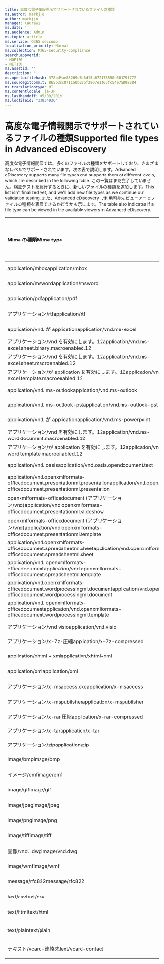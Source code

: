 ```yaml
---
title: 高度な電子情報開示でサポートされているファイルの種類
ms.author: markjjo
author: markjjo
manager: laurawi
ms.date: ''
ms.audience: Admin
ms.topic: article
ms.service: O365-seccomp
localization_priority: Normal
ms.collection: M365-security-compliance
search.appverid:
- MOE150
- MET150
ms.assetid: ''
description: ''
ms.openlocfilehash: 378bd9ae88269d6a6d15a672473550e50179f772
ms.sourcegitcommit: 865b3dc071150b20bf3967e1263fc54e75898284
ms.translationtype: MT
ms.contentlocale: ja-JP
ms.lasthandoff: 05/09/2019
ms.locfileid: "33834936"
---
```

# <a name="supported-file-types-in-advanced-ediscovery"></a><span data-ttu-id="4dc9e-102">高度な電子情報開示でサポートされているファイルの種類</span><span class="sxs-lookup"><span data-stu-id="4dc9e-102">Supported file types in Advanced eDiscovery</span></span>

<span data-ttu-id="4dc9e-103">高度な電子情報開示では、多くのファイルの種類をサポートしており、さまざまなレベルでサポートされています。次の表で説明します。</span><span class="sxs-lookup"><span data-stu-id="4dc9e-103">Advanced eDiscovery supports many file types and supports them at different levels, which are described in the following table.</span></span> <span data-ttu-id="4dc9e-104">この一覧はまだ完了していません。検証テストを続行するときに、新しいファイルの種類を追加します。</span><span class="sxs-lookup"><span data-stu-id="4dc9e-104">This list isn't finalized yet, and we'll add new file types as we continue our validation testing.</span></span> <span data-ttu-id="4dc9e-105">また、Advanced eDiscovery で利用可能なビューアーでファイルの種類を表示できるかどうかも示します。</span><span class="sxs-lookup"><span data-stu-id="4dc9e-105">The table also indicates if a file type can be viewed in the available viewers in Advanced eDiscovery.</span></span>

| <span data-ttu-id="4dc9e-106">Mime の種類</span><span class="sxs-lookup"><span data-stu-id="4dc9e-106">Mime type</span></span> | <span data-ttu-id="4dc9e-107">説明</span><span class="sxs-lookup"><span data-stu-id="4dc9e-107">Description</span></span> | <span data-ttu-id="4dc9e-108">ネイティブビューアー</span><span class="sxs-lookup"><span data-stu-id="4dc9e-108">Native viewer</span></span> | <span data-ttu-id="4dc9e-109">テキストビューアー</span><span class="sxs-lookup"><span data-stu-id="4dc9e-109">Text viewer</span></span> | <span data-ttu-id="4dc9e-110">ビューアーに注釈を付ける</span><span class="sxs-lookup"><span data-stu-id="4dc9e-110">Annotate viewer</span></span> | <span data-ttu-id="4dc9e-111">コンテナーの抽出</span><span class="sxs-lookup"><span data-stu-id="4dc9e-111">Container extraction</span></span> | <span data-ttu-id="4dc9e-112">拡張機能</span><span class="sxs-lookup"><span data-stu-id="4dc9e-112">Extensions</span></span> |
| :- | :- | :- | :- | :- | :- | :- |
| <span data-ttu-id="4dc9e-113">application/mbox</span><span class="sxs-lookup"><span data-stu-id="4dc9e-113">application/mbox</span></span> | <span data-ttu-id="4dc9e-114">Archive/Container</span><span class="sxs-lookup"><span data-stu-id="4dc9e-114">Archive / Container</span></span> |  |  |  | <span data-ttu-id="4dc9e-115">はい</span><span class="sxs-lookup"><span data-stu-id="4dc9e-115">Yes</span></span> | <span data-ttu-id="4dc9e-116">mbox</span><span class="sxs-lookup"><span data-stu-id="4dc9e-116">.mbox</span></span> |
| <span data-ttu-id="4dc9e-117">application/msword</span><span class="sxs-lookup"><span data-stu-id="4dc9e-117">application/msword</span></span> | <span data-ttu-id="4dc9e-118">生産性</span><span class="sxs-lookup"><span data-stu-id="4dc9e-118">Productivity</span></span> | <span data-ttu-id="4dc9e-119">はい</span><span class="sxs-lookup"><span data-stu-id="4dc9e-119">Yes</span></span> | <span data-ttu-id="4dc9e-120">はい</span><span class="sxs-lookup"><span data-stu-id="4dc9e-120">Yes</span></span> | <span data-ttu-id="4dc9e-121">はい</span><span class="sxs-lookup"><span data-stu-id="4dc9e-121">Yes</span></span> |  | <span data-ttu-id="4dc9e-122">.doc、.dat</span><span class="sxs-lookup"><span data-stu-id="4dc9e-122">.doc; .dat</span></span> |
| <span data-ttu-id="4dc9e-123">application/pdf</span><span class="sxs-lookup"><span data-stu-id="4dc9e-123">application/pdf</span></span> | <span data-ttu-id="4dc9e-124">生産性</span><span class="sxs-lookup"><span data-stu-id="4dc9e-124">Productivity</span></span> | <span data-ttu-id="4dc9e-125">はい</span><span class="sxs-lookup"><span data-stu-id="4dc9e-125">Yes</span></span> | <span data-ttu-id="4dc9e-126">はい</span><span class="sxs-lookup"><span data-stu-id="4dc9e-126">Yes</span></span> | <span data-ttu-id="4dc9e-127">はい</span><span class="sxs-lookup"><span data-stu-id="4dc9e-127">Yes</span></span> |  | <span data-ttu-id="4dc9e-128">.pdf</span><span class="sxs-lookup"><span data-stu-id="4dc9e-128">.pdf</span></span> |
| <span data-ttu-id="4dc9e-129">アプリケーション/rtf</span><span class="sxs-lookup"><span data-stu-id="4dc9e-129">application/rtf</span></span> | <span data-ttu-id="4dc9e-130">Document</span><span class="sxs-lookup"><span data-stu-id="4dc9e-130">Document</span></span> | <span data-ttu-id="4dc9e-131">はい</span><span class="sxs-lookup"><span data-stu-id="4dc9e-131">Yes</span></span> | <span data-ttu-id="4dc9e-132">はい</span><span class="sxs-lookup"><span data-stu-id="4dc9e-132">Yes</span></span> | <span data-ttu-id="4dc9e-133">はい</span><span class="sxs-lookup"><span data-stu-id="4dc9e-133">Yes</span></span> |  | <span data-ttu-id="4dc9e-134">.rtf;。.doc</span><span class="sxs-lookup"><span data-stu-id="4dc9e-134">.rtf;.doc</span></span> |
| <span data-ttu-id="4dc9e-135">application/vnd. が application</span><span class="sxs-lookup"><span data-stu-id="4dc9e-135">application/vnd.ms-excel</span></span> | <span data-ttu-id="4dc9e-136">生産性</span><span class="sxs-lookup"><span data-stu-id="4dc9e-136">Productivity</span></span> | <span data-ttu-id="4dc9e-137">はい</span><span class="sxs-lookup"><span data-stu-id="4dc9e-137">Yes</span></span> | <span data-ttu-id="4dc9e-138">はい</span><span class="sxs-lookup"><span data-stu-id="4dc9e-138">Yes</span></span> | <span data-ttu-id="4dc9e-139">はい</span><span class="sxs-lookup"><span data-stu-id="4dc9e-139">Yes</span></span> |  | <span data-ttu-id="4dc9e-140">.xls、.dat</span><span class="sxs-lookup"><span data-stu-id="4dc9e-140">.xls; .dat</span></span> |
| <span data-ttu-id="4dc9e-141">アプリケーション/vnd を有効にします。12</span><span class="sxs-lookup"><span data-stu-id="4dc9e-141">application/vnd.ms-excel.sheet.binary.macroenabled.12</span></span> | <span data-ttu-id="4dc9e-142">生産性</span><span class="sxs-lookup"><span data-stu-id="4dc9e-142">Productivity</span></span> | <span data-ttu-id="4dc9e-143">はい</span><span class="sxs-lookup"><span data-stu-id="4dc9e-143">Yes</span></span> | <span data-ttu-id="4dc9e-144">はい</span><span class="sxs-lookup"><span data-stu-id="4dc9e-144">Yes</span></span> | <span data-ttu-id="4dc9e-145">いいえ</span><span class="sxs-lookup"><span data-stu-id="4dc9e-145">No</span></span> |  | <span data-ttu-id="4dc9e-146">.xlsb</span><span class="sxs-lookup"><span data-stu-id="4dc9e-146">.xlsb</span></span> |
| <span data-ttu-id="4dc9e-147">アプリケーション/vnd を有効にします。12</span><span class="sxs-lookup"><span data-stu-id="4dc9e-147">application/vnd.ms-excel.sheet.macroenabled.12</span></span> | <span data-ttu-id="4dc9e-148">生産性</span><span class="sxs-lookup"><span data-stu-id="4dc9e-148">Productivity</span></span> | <span data-ttu-id="4dc9e-149">はい</span><span class="sxs-lookup"><span data-stu-id="4dc9e-149">Yes</span></span> | <span data-ttu-id="4dc9e-150">はい</span><span class="sxs-lookup"><span data-stu-id="4dc9e-150">Yes</span></span> | <span data-ttu-id="4dc9e-151">はい</span><span class="sxs-lookup"><span data-stu-id="4dc9e-151">Yes</span></span> |  | <span data-ttu-id="4dc9e-152">.xlsm</span><span class="sxs-lookup"><span data-stu-id="4dc9e-152">.xlsm</span></span> |
| <span data-ttu-id="4dc9e-153">アプリケーション/が application を有効にします。12</span><span class="sxs-lookup"><span data-stu-id="4dc9e-153">application/vnd.ms-excel.template.macroenabled.12</span></span> | <span data-ttu-id="4dc9e-154">生産性</span><span class="sxs-lookup"><span data-stu-id="4dc9e-154">Productivity</span></span> | <span data-ttu-id="4dc9e-155">いいえ</span><span class="sxs-lookup"><span data-stu-id="4dc9e-155">No</span></span> | <span data-ttu-id="4dc9e-156">はい</span><span class="sxs-lookup"><span data-stu-id="4dc9e-156">Yes</span></span> | <span data-ttu-id="4dc9e-157">いいえ</span><span class="sxs-lookup"><span data-stu-id="4dc9e-157">No</span></span> |  | <span data-ttu-id="4dc9e-158">。 xltm</span><span class="sxs-lookup"><span data-stu-id="4dc9e-158">.xltm</span></span> |
| <span data-ttu-id="4dc9e-159">application/vnd. ms-outlook</span><span class="sxs-lookup"><span data-stu-id="4dc9e-159">application/vnd.ms-outlook</span></span> | <span data-ttu-id="4dc9e-160">グループ作業</span><span class="sxs-lookup"><span data-stu-id="4dc9e-160">Collaboration</span></span> | <span data-ttu-id="4dc9e-161">はい</span><span class="sxs-lookup"><span data-stu-id="4dc9e-161">Yes</span></span> | <span data-ttu-id="4dc9e-162">はい</span><span class="sxs-lookup"><span data-stu-id="4dc9e-162">Yes</span></span> | <span data-ttu-id="4dc9e-163">はい</span><span class="sxs-lookup"><span data-stu-id="4dc9e-163">Yes</span></span> |  | <span data-ttu-id="4dc9e-164">.msg</span><span class="sxs-lookup"><span data-stu-id="4dc9e-164">.msg</span></span> |
| <span data-ttu-id="4dc9e-165">application/vnd. ms-outlook-pst</span><span class="sxs-lookup"><span data-stu-id="4dc9e-165">application/vnd.ms-outlook-pst</span></span> | <span data-ttu-id="4dc9e-166">Archive/Container</span><span class="sxs-lookup"><span data-stu-id="4dc9e-166">Archive / Container</span></span> |  |  |  | <span data-ttu-id="4dc9e-167">はい</span><span class="sxs-lookup"><span data-stu-id="4dc9e-167">Yes</span></span> | <span data-ttu-id="4dc9e-168">.pst</span><span class="sxs-lookup"><span data-stu-id="4dc9e-168">.pst</span></span> |
| <span data-ttu-id="4dc9e-169">application/vnd. が application</span><span class="sxs-lookup"><span data-stu-id="4dc9e-169">application/vnd.ms-powerpoint</span></span> | <span data-ttu-id="4dc9e-170">生産性</span><span class="sxs-lookup"><span data-stu-id="4dc9e-170">Productivity</span></span> | <span data-ttu-id="4dc9e-171">はい</span><span class="sxs-lookup"><span data-stu-id="4dc9e-171">Yes</span></span> | <span data-ttu-id="4dc9e-172">はい</span><span class="sxs-lookup"><span data-stu-id="4dc9e-172">Yes</span></span> | <span data-ttu-id="4dc9e-173">はい</span><span class="sxs-lookup"><span data-stu-id="4dc9e-173">Yes</span></span> |  | <span data-ttu-id="4dc9e-174">.ppt; .pps;。なべ</span><span class="sxs-lookup"><span data-stu-id="4dc9e-174">.ppt; .pps;.pot</span></span> |
| <span data-ttu-id="4dc9e-175">アプリケーション/vnd を有効にします。12</span><span class="sxs-lookup"><span data-stu-id="4dc9e-175">application/vnd.ms-word.document.macroenabled.12</span></span> | <span data-ttu-id="4dc9e-176">生産性</span><span class="sxs-lookup"><span data-stu-id="4dc9e-176">Productivity</span></span> | <span data-ttu-id="4dc9e-177">はい</span><span class="sxs-lookup"><span data-stu-id="4dc9e-177">Yes</span></span> | <span data-ttu-id="4dc9e-178">はい</span><span class="sxs-lookup"><span data-stu-id="4dc9e-178">Yes</span></span> | <span data-ttu-id="4dc9e-179">はい</span><span class="sxs-lookup"><span data-stu-id="4dc9e-179">Yes</span></span> |  | <span data-ttu-id="4dc9e-180">.docm</span><span class="sxs-lookup"><span data-stu-id="4dc9e-180">.docm</span></span> |
| <span data-ttu-id="4dc9e-181">アプリケーション/が application を有効にします。12</span><span class="sxs-lookup"><span data-stu-id="4dc9e-181">application/vnd.ms-word.template.macroenabled.12</span></span> | <span data-ttu-id="4dc9e-182">生産性</span><span class="sxs-lookup"><span data-stu-id="4dc9e-182">Productivity</span></span> | <span data-ttu-id="4dc9e-183">はい</span><span class="sxs-lookup"><span data-stu-id="4dc9e-183">Yes</span></span> | <span data-ttu-id="4dc9e-184">はい</span><span class="sxs-lookup"><span data-stu-id="4dc9e-184">Yes</span></span> | <span data-ttu-id="4dc9e-185">はい</span><span class="sxs-lookup"><span data-stu-id="4dc9e-185">Yes</span></span> |  | <span data-ttu-id="4dc9e-186">normal.dotm</span><span class="sxs-lookup"><span data-stu-id="4dc9e-186">.dotm</span></span> |
| <span data-ttu-id="4dc9e-187">application/vnd. oasis</span><span class="sxs-lookup"><span data-stu-id="4dc9e-187">application/vnd.oasis.opendocument.text</span></span> | <span data-ttu-id="4dc9e-188">生産性</span><span class="sxs-lookup"><span data-stu-id="4dc9e-188">Productivity</span></span> | <span data-ttu-id="4dc9e-189">はい</span><span class="sxs-lookup"><span data-stu-id="4dc9e-189">Yes</span></span> | <span data-ttu-id="4dc9e-190">はい</span><span class="sxs-lookup"><span data-stu-id="4dc9e-190">Yes</span></span> | <span data-ttu-id="4dc9e-191">はい</span><span class="sxs-lookup"><span data-stu-id="4dc9e-191">Yes</span></span> |  | <span data-ttu-id="4dc9e-192">odt</span><span class="sxs-lookup"><span data-stu-id="4dc9e-192">.odt;</span></span>  |
| <span data-ttu-id="4dc9e-193">application/vnd.openxmlformats-officedocument.presentationml.presentation</span><span class="sxs-lookup"><span data-stu-id="4dc9e-193">application/vnd.openxmlformats-officedocument.presentationml.presentation</span></span> | <span data-ttu-id="4dc9e-194">生産性</span><span class="sxs-lookup"><span data-stu-id="4dc9e-194">Productivity</span></span> | <span data-ttu-id="4dc9e-195">はい</span><span class="sxs-lookup"><span data-stu-id="4dc9e-195">Yes</span></span> | <span data-ttu-id="4dc9e-196">はい</span><span class="sxs-lookup"><span data-stu-id="4dc9e-196">Yes</span></span> | <span data-ttu-id="4dc9e-197">はい</span><span class="sxs-lookup"><span data-stu-id="4dc9e-197">Yes</span></span> |  | <span data-ttu-id="4dc9e-198">.pptx</span><span class="sxs-lookup"><span data-stu-id="4dc9e-198">.pptx</span></span> |
| <span data-ttu-id="4dc9e-199">openxmlformats-officedocument (アプリケーション/vnd)</span><span class="sxs-lookup"><span data-stu-id="4dc9e-199">application/vnd.openxmlformats-officedocument.presentationml.slideshow</span></span> | <span data-ttu-id="4dc9e-200">生産性</span><span class="sxs-lookup"><span data-stu-id="4dc9e-200">Productivity</span></span> | <span data-ttu-id="4dc9e-201">はい</span><span class="sxs-lookup"><span data-stu-id="4dc9e-201">Yes</span></span> | <span data-ttu-id="4dc9e-202">はい</span><span class="sxs-lookup"><span data-stu-id="4dc9e-202">Yes</span></span> | <span data-ttu-id="4dc9e-203">はい</span><span class="sxs-lookup"><span data-stu-id="4dc9e-203">Yes</span></span> |  | <span data-ttu-id="4dc9e-204">. ppsx</span><span class="sxs-lookup"><span data-stu-id="4dc9e-204">.ppsx</span></span> |
| <span data-ttu-id="4dc9e-205">openxmlformats-officedocument (アプリケーション/vnd)</span><span class="sxs-lookup"><span data-stu-id="4dc9e-205">application/vnd.openxmlformats-officedocument.presentationml.template</span></span> | <span data-ttu-id="4dc9e-206">生産性</span><span class="sxs-lookup"><span data-stu-id="4dc9e-206">Productivity</span></span> | <span data-ttu-id="4dc9e-207">はい</span><span class="sxs-lookup"><span data-stu-id="4dc9e-207">Yes</span></span> | <span data-ttu-id="4dc9e-208">はい</span><span class="sxs-lookup"><span data-stu-id="4dc9e-208">Yes</span></span> | <span data-ttu-id="4dc9e-209">はい</span><span class="sxs-lookup"><span data-stu-id="4dc9e-209">Yes</span></span> |  | <span data-ttu-id="4dc9e-210">. potx</span><span class="sxs-lookup"><span data-stu-id="4dc9e-210">.potx</span></span> |
| <span data-ttu-id="4dc9e-211">application/vnd.openxmlformats-officedocument.spreadsheetml.sheet</span><span class="sxs-lookup"><span data-stu-id="4dc9e-211">application/vnd.openxmlformats-officedocument.spreadsheetml.sheet</span></span> | <span data-ttu-id="4dc9e-212">生産性</span><span class="sxs-lookup"><span data-stu-id="4dc9e-212">Productivity</span></span> | <span data-ttu-id="4dc9e-213">はい</span><span class="sxs-lookup"><span data-stu-id="4dc9e-213">Yes</span></span> | <span data-ttu-id="4dc9e-214">はい</span><span class="sxs-lookup"><span data-stu-id="4dc9e-214">Yes</span></span> | <span data-ttu-id="4dc9e-215">はい</span><span class="sxs-lookup"><span data-stu-id="4dc9e-215">Yes</span></span> |  | <span data-ttu-id="4dc9e-216">.xlsx</span><span class="sxs-lookup"><span data-stu-id="4dc9e-216">.xlsx</span></span> |
| <span data-ttu-id="4dc9e-217">application/vnd. openxmlformats-officedocument</span><span class="sxs-lookup"><span data-stu-id="4dc9e-217">application/vnd.openxmlformats-officedocument.spreadsheetml.template</span></span> | <span data-ttu-id="4dc9e-218">生産性</span><span class="sxs-lookup"><span data-stu-id="4dc9e-218">Productivity</span></span> | <span data-ttu-id="4dc9e-219">はい</span><span class="sxs-lookup"><span data-stu-id="4dc9e-219">Yes</span></span> | <span data-ttu-id="4dc9e-220">はい</span><span class="sxs-lookup"><span data-stu-id="4dc9e-220">Yes</span></span> | <span data-ttu-id="4dc9e-221">はい</span><span class="sxs-lookup"><span data-stu-id="4dc9e-221">Yes</span></span> |  | <span data-ttu-id="4dc9e-222">。 xltx</span><span class="sxs-lookup"><span data-stu-id="4dc9e-222">.xltx</span></span> |
| <span data-ttu-id="4dc9e-223">application/vnd.openxmlformats-officedocument.wordprocessingml.document</span><span class="sxs-lookup"><span data-stu-id="4dc9e-223">application/vnd.openxmlformats-officedocument.wordprocessingml.document</span></span> | <span data-ttu-id="4dc9e-224">生産性</span><span class="sxs-lookup"><span data-stu-id="4dc9e-224">Productivity</span></span> | <span data-ttu-id="4dc9e-225">はい</span><span class="sxs-lookup"><span data-stu-id="4dc9e-225">Yes</span></span> | <span data-ttu-id="4dc9e-226">はい</span><span class="sxs-lookup"><span data-stu-id="4dc9e-226">Yes</span></span> | <span data-ttu-id="4dc9e-227">はい</span><span class="sxs-lookup"><span data-stu-id="4dc9e-227">Yes</span></span> |  | <span data-ttu-id="4dc9e-228">.docx</span><span class="sxs-lookup"><span data-stu-id="4dc9e-228">.docx</span></span> |
| <span data-ttu-id="4dc9e-229">application/vnd. openxmlformats-officedocument</span><span class="sxs-lookup"><span data-stu-id="4dc9e-229">application/vnd.openxmlformats-officedocument.wordprocessingml.template</span></span> | <span data-ttu-id="4dc9e-230">生産性</span><span class="sxs-lookup"><span data-stu-id="4dc9e-230">Productivity</span></span> | <span data-ttu-id="4dc9e-231">はい</span><span class="sxs-lookup"><span data-stu-id="4dc9e-231">Yes</span></span> | <span data-ttu-id="4dc9e-232">はい</span><span class="sxs-lookup"><span data-stu-id="4dc9e-232">Yes</span></span> | <span data-ttu-id="4dc9e-233">はい</span><span class="sxs-lookup"><span data-stu-id="4dc9e-233">Yes</span></span> |  | <span data-ttu-id="4dc9e-234">.dotx</span><span class="sxs-lookup"><span data-stu-id="4dc9e-234">.dotx</span></span> |
| <span data-ttu-id="4dc9e-235">アプリケーション/vnd visio</span><span class="sxs-lookup"><span data-stu-id="4dc9e-235">application/vnd.visio</span></span> | <span data-ttu-id="4dc9e-236">生産性</span><span class="sxs-lookup"><span data-stu-id="4dc9e-236">Productivity</span></span> | <span data-ttu-id="4dc9e-237">はい</span><span class="sxs-lookup"><span data-stu-id="4dc9e-237">Yes</span></span> | <span data-ttu-id="4dc9e-238">はい</span><span class="sxs-lookup"><span data-stu-id="4dc9e-238">Yes</span></span> | <span data-ttu-id="4dc9e-239">はい</span><span class="sxs-lookup"><span data-stu-id="4dc9e-239">Yes</span></span> |  | <span data-ttu-id="4dc9e-240">.vsd</span><span class="sxs-lookup"><span data-stu-id="4dc9e-240">.vsd</span></span> |
| <span data-ttu-id="4dc9e-241">アプリケーション/x-7z-圧縮</span><span class="sxs-lookup"><span data-stu-id="4dc9e-241">application/x-7z-compressed</span></span> | <span data-ttu-id="4dc9e-242">Archive/Container</span><span class="sxs-lookup"><span data-stu-id="4dc9e-242">Archive / Container</span></span> |  |  |  | <span data-ttu-id="4dc9e-243">はい</span><span class="sxs-lookup"><span data-stu-id="4dc9e-243">Yes</span></span> | <span data-ttu-id="4dc9e-244">. 7z</span><span class="sxs-lookup"><span data-stu-id="4dc9e-244">.7z</span></span> |
| <span data-ttu-id="4dc9e-245">application/xhtml + xml</span><span class="sxs-lookup"><span data-stu-id="4dc9e-245">application/xhtml+xml</span></span> | <span data-ttu-id="4dc9e-246">Document</span><span class="sxs-lookup"><span data-stu-id="4dc9e-246">Document</span></span> | <span data-ttu-id="4dc9e-247">はい</span><span class="sxs-lookup"><span data-stu-id="4dc9e-247">Yes</span></span> | <span data-ttu-id="4dc9e-248">はい</span><span class="sxs-lookup"><span data-stu-id="4dc9e-248">Yes</span></span> | <span data-ttu-id="4dc9e-249">はい</span><span class="sxs-lookup"><span data-stu-id="4dc9e-249">Yes</span></span> |  | <span data-ttu-id="4dc9e-250">xhtml</span><span class="sxs-lookup"><span data-stu-id="4dc9e-250">.xhtml</span></span> |
| <span data-ttu-id="4dc9e-251">application/xml</span><span class="sxs-lookup"><span data-stu-id="4dc9e-251">application/xml</span></span> | <span data-ttu-id="4dc9e-252">Document</span><span class="sxs-lookup"><span data-stu-id="4dc9e-252">Document</span></span> | <span data-ttu-id="4dc9e-253">はい</span><span class="sxs-lookup"><span data-stu-id="4dc9e-253">Yes</span></span> | <span data-ttu-id="4dc9e-254">はい</span><span class="sxs-lookup"><span data-stu-id="4dc9e-254">Yes</span></span> | <span data-ttu-id="4dc9e-255">はい</span><span class="sxs-lookup"><span data-stu-id="4dc9e-255">Yes</span></span> |  | <span data-ttu-id="4dc9e-256">.xml</span><span class="sxs-lookup"><span data-stu-id="4dc9e-256">.xml</span></span> |
| <span data-ttu-id="4dc9e-257">アプリケーション/x-msaccess.exe</span><span class="sxs-lookup"><span data-stu-id="4dc9e-257">application/x-msaccess</span></span> | <span data-ttu-id="4dc9e-258">生産性</span><span class="sxs-lookup"><span data-stu-id="4dc9e-258">Productivity</span></span> | <span data-ttu-id="4dc9e-259">はい</span><span class="sxs-lookup"><span data-stu-id="4dc9e-259">Yes</span></span> | <span data-ttu-id="4dc9e-260">はい</span><span class="sxs-lookup"><span data-stu-id="4dc9e-260">Yes</span></span> | <span data-ttu-id="4dc9e-261">はい</span><span class="sxs-lookup"><span data-stu-id="4dc9e-261">Yes</span></span> |  | <span data-ttu-id="4dc9e-262">.mdb</span><span class="sxs-lookup"><span data-stu-id="4dc9e-262">.mdb</span></span> |
| <span data-ttu-id="4dc9e-263">アプリケーション/x-mspublisher</span><span class="sxs-lookup"><span data-stu-id="4dc9e-263">application/x-mspublisher</span></span> | <span data-ttu-id="4dc9e-264">生産性</span><span class="sxs-lookup"><span data-stu-id="4dc9e-264">Productivity</span></span> | <span data-ttu-id="4dc9e-265">はい</span><span class="sxs-lookup"><span data-stu-id="4dc9e-265">Yes</span></span> | <span data-ttu-id="4dc9e-266">はい</span><span class="sxs-lookup"><span data-stu-id="4dc9e-266">Yes</span></span> | <span data-ttu-id="4dc9e-267">はい</span><span class="sxs-lookup"><span data-stu-id="4dc9e-267">Yes</span></span> |  | <span data-ttu-id="4dc9e-268">.pub</span><span class="sxs-lookup"><span data-stu-id="4dc9e-268">.pub</span></span> |
| <span data-ttu-id="4dc9e-269">アプリケーション/x-rar 圧縮</span><span class="sxs-lookup"><span data-stu-id="4dc9e-269">application/x-rar-compressed</span></span> | <span data-ttu-id="4dc9e-270">Archive/Container</span><span class="sxs-lookup"><span data-stu-id="4dc9e-270">Archive / Container</span></span> |  |  |  | <span data-ttu-id="4dc9e-271">はい</span><span class="sxs-lookup"><span data-stu-id="4dc9e-271">Yes</span></span> | <span data-ttu-id="4dc9e-272">rar</span><span class="sxs-lookup"><span data-stu-id="4dc9e-272">.rar</span></span> |
| <span data-ttu-id="4dc9e-273">アプリケーション/x-tar</span><span class="sxs-lookup"><span data-stu-id="4dc9e-273">application/x-tar</span></span> | <span data-ttu-id="4dc9e-274">Archive/Container</span><span class="sxs-lookup"><span data-stu-id="4dc9e-274">Archive / Container</span></span> |  |  |  | <span data-ttu-id="4dc9e-275">はい</span><span class="sxs-lookup"><span data-stu-id="4dc9e-275">Yes</span></span> | <span data-ttu-id="4dc9e-276">tar</span><span class="sxs-lookup"><span data-stu-id="4dc9e-276">.tar</span></span> |
| <span data-ttu-id="4dc9e-277">アプリケーション/zip</span><span class="sxs-lookup"><span data-stu-id="4dc9e-277">application/zip</span></span> | <span data-ttu-id="4dc9e-278">Archive/Container</span><span class="sxs-lookup"><span data-stu-id="4dc9e-278">Archive / Container</span></span> |  |  |  | <span data-ttu-id="4dc9e-279">はい</span><span class="sxs-lookup"><span data-stu-id="4dc9e-279">Yes</span></span> | <span data-ttu-id="4dc9e-280">.zip</span><span class="sxs-lookup"><span data-stu-id="4dc9e-280">.zip</span></span> |
| <span data-ttu-id="4dc9e-281">image/bmp</span><span class="sxs-lookup"><span data-stu-id="4dc9e-281">image/bmp</span></span> | <span data-ttu-id="4dc9e-282">イメージ</span><span class="sxs-lookup"><span data-stu-id="4dc9e-282">Image</span></span> | <span data-ttu-id="4dc9e-283">はい</span><span class="sxs-lookup"><span data-stu-id="4dc9e-283">Yes</span></span> | <span data-ttu-id="4dc9e-284">はい</span><span class="sxs-lookup"><span data-stu-id="4dc9e-284">Yes</span></span> | <span data-ttu-id="4dc9e-285">はい</span><span class="sxs-lookup"><span data-stu-id="4dc9e-285">Yes</span></span> |  | <span data-ttu-id="4dc9e-286">.bmp</span><span class="sxs-lookup"><span data-stu-id="4dc9e-286">.bmp</span></span> |
| <span data-ttu-id="4dc9e-287">イメージ/emf</span><span class="sxs-lookup"><span data-stu-id="4dc9e-287">image/emf</span></span> | <span data-ttu-id="4dc9e-288">イメージ</span><span class="sxs-lookup"><span data-stu-id="4dc9e-288">Image</span></span> | <span data-ttu-id="4dc9e-289">はい</span><span class="sxs-lookup"><span data-stu-id="4dc9e-289">Yes</span></span> | <span data-ttu-id="4dc9e-290">はい</span><span class="sxs-lookup"><span data-stu-id="4dc9e-290">Yes</span></span> | <span data-ttu-id="4dc9e-291">はい</span><span class="sxs-lookup"><span data-stu-id="4dc9e-291">Yes</span></span> |  | <span data-ttu-id="4dc9e-292">.emf</span><span class="sxs-lookup"><span data-stu-id="4dc9e-292">.emf</span></span> |
| <span data-ttu-id="4dc9e-293">image/gif</span><span class="sxs-lookup"><span data-stu-id="4dc9e-293">image/gif</span></span> | <span data-ttu-id="4dc9e-294">イメージ</span><span class="sxs-lookup"><span data-stu-id="4dc9e-294">Image</span></span> | <span data-ttu-id="4dc9e-295">はい</span><span class="sxs-lookup"><span data-stu-id="4dc9e-295">Yes</span></span> | <span data-ttu-id="4dc9e-296">はい</span><span class="sxs-lookup"><span data-stu-id="4dc9e-296">Yes</span></span> | <span data-ttu-id="4dc9e-297">はい</span><span class="sxs-lookup"><span data-stu-id="4dc9e-297">Yes</span></span> |  | <span data-ttu-id="4dc9e-298">.gif</span><span class="sxs-lookup"><span data-stu-id="4dc9e-298">.gif</span></span> |
| <span data-ttu-id="4dc9e-299">image/jpeg</span><span class="sxs-lookup"><span data-stu-id="4dc9e-299">image/jpeg</span></span> | <span data-ttu-id="4dc9e-300">イメージ</span><span class="sxs-lookup"><span data-stu-id="4dc9e-300">Image</span></span> | <span data-ttu-id="4dc9e-301">はい</span><span class="sxs-lookup"><span data-stu-id="4dc9e-301">Yes</span></span> | <span data-ttu-id="4dc9e-302">はい</span><span class="sxs-lookup"><span data-stu-id="4dc9e-302">Yes</span></span> | <span data-ttu-id="4dc9e-303">はい</span><span class="sxs-lookup"><span data-stu-id="4dc9e-303">Yes</span></span> |  | <span data-ttu-id="4dc9e-304">.jpg、.jpeg、...jpgt</span><span class="sxs-lookup"><span data-stu-id="4dc9e-304">.jpg; .jpeg; .dat;.jpgt</span></span> |
| <span data-ttu-id="4dc9e-305">image/png</span><span class="sxs-lookup"><span data-stu-id="4dc9e-305">image/png</span></span> | <span data-ttu-id="4dc9e-306">イメージ</span><span class="sxs-lookup"><span data-stu-id="4dc9e-306">Image</span></span> | <span data-ttu-id="4dc9e-307">はい</span><span class="sxs-lookup"><span data-stu-id="4dc9e-307">Yes</span></span> | <span data-ttu-id="4dc9e-308">はい</span><span class="sxs-lookup"><span data-stu-id="4dc9e-308">Yes</span></span> | <span data-ttu-id="4dc9e-309">はい</span><span class="sxs-lookup"><span data-stu-id="4dc9e-309">Yes</span></span> |  | <span data-ttu-id="4dc9e-310">.png</span><span class="sxs-lookup"><span data-stu-id="4dc9e-310">.png</span></span> |
| <span data-ttu-id="4dc9e-311">image/tiff</span><span class="sxs-lookup"><span data-stu-id="4dc9e-311">image/tiff</span></span> | <span data-ttu-id="4dc9e-312">イメージ</span><span class="sxs-lookup"><span data-stu-id="4dc9e-312">Image</span></span> | <span data-ttu-id="4dc9e-313">はい</span><span class="sxs-lookup"><span data-stu-id="4dc9e-313">Yes</span></span> | <span data-ttu-id="4dc9e-314">はい</span><span class="sxs-lookup"><span data-stu-id="4dc9e-314">Yes</span></span> | <span data-ttu-id="4dc9e-315">はい</span><span class="sxs-lookup"><span data-stu-id="4dc9e-315">Yes</span></span> |  | <span data-ttu-id="4dc9e-316">.tif</span><span class="sxs-lookup"><span data-stu-id="4dc9e-316">.tif</span></span> |
| <span data-ttu-id="4dc9e-317">画像/vnd. .dwg</span><span class="sxs-lookup"><span data-stu-id="4dc9e-317">image/vnd.dwg</span></span> | <span data-ttu-id="4dc9e-318">図面</span><span class="sxs-lookup"><span data-stu-id="4dc9e-318">Drawings</span></span> | <span data-ttu-id="4dc9e-319">はい</span><span class="sxs-lookup"><span data-stu-id="4dc9e-319">Yes</span></span> | <span data-ttu-id="4dc9e-320">はい</span><span class="sxs-lookup"><span data-stu-id="4dc9e-320">Yes</span></span> | <span data-ttu-id="4dc9e-321">はい</span><span class="sxs-lookup"><span data-stu-id="4dc9e-321">Yes</span></span> |  | <span data-ttu-id="4dc9e-322">.dwg;。dxf</span><span class="sxs-lookup"><span data-stu-id="4dc9e-322">.dwg;.dxf;</span></span> |
| <span data-ttu-id="4dc9e-323">image/wmf</span><span class="sxs-lookup"><span data-stu-id="4dc9e-323">image/wmf</span></span> | <span data-ttu-id="4dc9e-324">Document</span><span class="sxs-lookup"><span data-stu-id="4dc9e-324">Document</span></span> | <span data-ttu-id="4dc9e-325">はい</span><span class="sxs-lookup"><span data-stu-id="4dc9e-325">Yes</span></span> | <span data-ttu-id="4dc9e-326">はい</span><span class="sxs-lookup"><span data-stu-id="4dc9e-326">Yes</span></span> | <span data-ttu-id="4dc9e-327">はい</span><span class="sxs-lookup"><span data-stu-id="4dc9e-327">Yes</span></span> |  | <span data-ttu-id="4dc9e-328">.wmf</span><span class="sxs-lookup"><span data-stu-id="4dc9e-328">.wmf</span></span> |
| <span data-ttu-id="4dc9e-329">message/rfc822</span><span class="sxs-lookup"><span data-stu-id="4dc9e-329">message/rfc822</span></span> | <span data-ttu-id="4dc9e-330">グループ作業</span><span class="sxs-lookup"><span data-stu-id="4dc9e-330">Collaboration</span></span> | <span data-ttu-id="4dc9e-331">はい</span><span class="sxs-lookup"><span data-stu-id="4dc9e-331">Yes</span></span> | <span data-ttu-id="4dc9e-332">はい</span><span class="sxs-lookup"><span data-stu-id="4dc9e-332">Yes</span></span> | <span data-ttu-id="4dc9e-333">はい</span><span class="sxs-lookup"><span data-stu-id="4dc9e-333">Yes</span></span> |  | <span data-ttu-id="4dc9e-334">.eml</span><span class="sxs-lookup"><span data-stu-id="4dc9e-334">.eml</span></span> |
| <span data-ttu-id="4dc9e-335">text/csv</span><span class="sxs-lookup"><span data-stu-id="4dc9e-335">text/csv</span></span> | <span data-ttu-id="4dc9e-336">Document</span><span class="sxs-lookup"><span data-stu-id="4dc9e-336">Document</span></span> | <span data-ttu-id="4dc9e-337">はい</span><span class="sxs-lookup"><span data-stu-id="4dc9e-337">Yes</span></span> | <span data-ttu-id="4dc9e-338">はい</span><span class="sxs-lookup"><span data-stu-id="4dc9e-338">Yes</span></span> | <span data-ttu-id="4dc9e-339">はい</span><span class="sxs-lookup"><span data-stu-id="4dc9e-339">Yes</span></span> |  | <span data-ttu-id="4dc9e-340">.csv</span><span class="sxs-lookup"><span data-stu-id="4dc9e-340">.csv</span></span> |
| <span data-ttu-id="4dc9e-341">text/html</span><span class="sxs-lookup"><span data-stu-id="4dc9e-341">text/html</span></span> | <span data-ttu-id="4dc9e-342">Document</span><span class="sxs-lookup"><span data-stu-id="4dc9e-342">Document</span></span> | <span data-ttu-id="4dc9e-343">はい</span><span class="sxs-lookup"><span data-stu-id="4dc9e-343">Yes</span></span> | <span data-ttu-id="4dc9e-344">はい</span><span class="sxs-lookup"><span data-stu-id="4dc9e-344">Yes</span></span> | <span data-ttu-id="4dc9e-345">はい</span><span class="sxs-lookup"><span data-stu-id="4dc9e-345">Yes</span></span> |  | <span data-ttu-id="4dc9e-346">.html;。shtml.dll; .htm</span><span class="sxs-lookup"><span data-stu-id="4dc9e-346">.html;.shtml; .htm</span></span> |
| <span data-ttu-id="4dc9e-347">text/plain</span><span class="sxs-lookup"><span data-stu-id="4dc9e-347">text/plain</span></span> | <span data-ttu-id="4dc9e-348">Document</span><span class="sxs-lookup"><span data-stu-id="4dc9e-348">Document</span></span> | <span data-ttu-id="4dc9e-349">はい</span><span class="sxs-lookup"><span data-stu-id="4dc9e-349">Yes</span></span> | <span data-ttu-id="4dc9e-350">はい</span><span class="sxs-lookup"><span data-stu-id="4dc9e-350">Yes</span></span> | <span data-ttu-id="4dc9e-351">はい</span><span class="sxs-lookup"><span data-stu-id="4dc9e-351">Yes</span></span> |  | <span data-ttu-id="4dc9e-352">.txt、.css、。con; pl; .csv; .dat</span><span class="sxs-lookup"><span data-stu-id="4dc9e-352">.txt; .css;.con; .pl; .csv; .dat</span></span> |
| <span data-ttu-id="4dc9e-353">テキスト/vcard-連絡先</span><span class="sxs-lookup"><span data-stu-id="4dc9e-353">text/vcard-contact</span></span> | <span data-ttu-id="4dc9e-354">グループ作業</span><span class="sxs-lookup"><span data-stu-id="4dc9e-354">Collaboration</span></span> | <span data-ttu-id="4dc9e-355">はい</span><span class="sxs-lookup"><span data-stu-id="4dc9e-355">Yes</span></span> | <span data-ttu-id="4dc9e-356">はい</span><span class="sxs-lookup"><span data-stu-id="4dc9e-356">Yes</span></span> | <span data-ttu-id="4dc9e-357">はい</span><span class="sxs-lookup"><span data-stu-id="4dc9e-357">Yes</span></span> |  | <span data-ttu-id="4dc9e-358">.vcf</span><span class="sxs-lookup"><span data-stu-id="4dc9e-358">.vcf</span></span> |
||||||||
